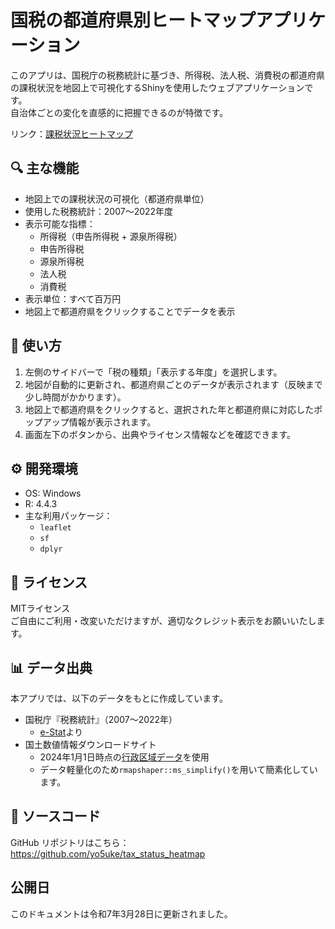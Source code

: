 # 国税の都道府県別ヒートマップアプリケーション

このアプリは、国税庁の税務統計に基づき、所得税、法人税、消費税の都道府県の課税状況を地図上で可視化するShinyを使用したウェブアプリケーションです。  
自治体ごとの変化を直感的に把握できるのが特徴です。

リンク：[課税状況ヒートマップ](https://yo5uke.shinyapps.io/tax_status_heatmap/)

## 🔍 主な機能

- 地図上での課税状況の可視化（都道府県単位）
- 使用した税務統計：2007～2022年度
- 表示可能な指標：
  - 所得税（申告所得税 + 源泉所得税）
  - 申告所得税
  - 源泉所得税
  - 法人税
  - 消費税
- 表示単位：すべて百万円
- 地図上で都道府県をクリックすることでデータを表示

## 🧭 使い方

1.  左側のサイドバーで「税の種類」「表示する年度」を選択します。
2.  地図が自動的に更新され、都道府県ごとのデータが表示されます（反映まで少し時間がかかります）。
3.  地図上で都道府県をクリックすると、選択された年と都道府県に対応したポップアップ情報が表示されます。
4.  画面左下のボタンから、出典やライセンス情報などを確認できます。

## ⚙️ 開発環境

- OS: Windows
- R: 4.4.3
- 主な利用パッケージ：
  - `leaflet`
  - `sf`
  - `dplyr`

## 📝 ライセンス

MITライセンス  
ご自由にご利用・改変いただけますが、適切なクレジット表示をお願いいたします。

## 📊 データ出典

本アプリでは、以下のデータをもとに作成しています。

- 国税庁『税務統計』（2007～2022年）
  - [e-Stat](https://www.e-stat.go.jp/stat-search/files?page=1&toukei=00351010&tstat=000001043366)より
- 国土数値情報ダウンロードサイト
  - 2024年1月1日時点の[行政区域データ](https://nlftp.mlit.go.jp/ksj/gml/datalist/KsjTmplt-N03-2024.html)を使用
  - データ軽量化のため`rmapshaper::ms_simplify()`を用いて簡素化しています。

## 🔗 ソースコード

GitHub リポジトリはこちら：  
https://github.com/yo5uke/tax_status_heatmap


## 公開日

このドキュメントは令和7年3月28日に更新されました。